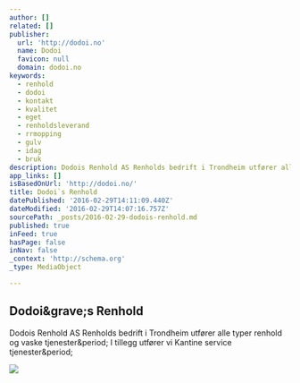 ```yaml
---
author: []
related: []
publisher:
  url: 'http://dodoi.no'
  name: Dodoi
  favicon: null
  domain: dodoi.no
keywords:
  - renhold
  - dodoi
  - kontakt
  - kvalitet
  - eget
  - renholdsleverand
  - rrmopping
  - gulv
  - idag
  - bruk
description: Dodois Renhold AS Renholds bedrift i Trondheim utfører alle typer renhold og vaske tjenester. I tillegg utfører vi Kantine service tjenester.
app_links: []
isBasedOnUrl: 'http://dodoi.no/'
title: Dodoi`s Renhold
datePublished: '2016-02-29T14:11:09.440Z'
dateModified: '2016-02-29T14:07:16.757Z'
sourcePath: _posts/2016-02-29-dodois-renhold.md
published: true
inFeed: true
hasPage: false
inNav: false
_context: 'http://schema.org'
_type: MediaObject

---
```

<article style=""><h1>Dodoi&amp;grave;s Renhold</h1><p>Dodois Renhold AS Renholds bedrift i Trondheim utfører alle typer renhold og vaske tjenester&amp;period; I tillegg utfører vi Kantine service tjenester&amp;period;</p><img src="http://dodoi.no/images/bil2.jpg" /></article>